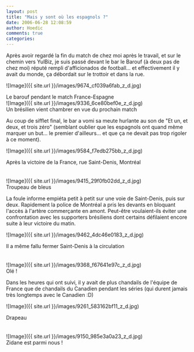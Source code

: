 ```yaml
---
layout: post
title: "Mais y sont où les espagnols ?"
date: 2006-06-28 12:08:59
author: Hoedic
comments: true
categories: 
---
```



Après avoir regardé la fin du match de chez moi après le travail, et sur le chemin vers YulBiz, je suis passé devant le bar le Barouf (à deux pas de chez moi) réputé rempli d'afficionados de football... et effectivement il y avait du monde, ça débordait sur le trottoir et dans la rue.


![Image]({{ site.url }}/images/9674_cf039a6fab_z_d.jpg)
<div class="photoattrib">Le barouf pendant le match France-Espagne</div>
 ![Image]({{ site.url }}/images/9336_6ce80bef0e_z_d.jpg)
<div class="photoattrib">Un brésilien vient chambrer en vue du prochain match</div>


Au coup de sifflet final, le bar a vomi sa meute hurlante au son de "Et un, et deux, et trois zéro" (semblant oublier que les espagnols ont quand même marquer un but... le premier d'ailleurs... et que ça ne devait pas trop rigoler à ce moment).


![Image]({{ site.url }}/images/9584_f7edb275bb_z_d.jpg)
<div class="photoattrib">Après la victoire de la France, rue Saint-Denis, Montréal</div>
<br/><br/> ![Image]({{ site.url }}/images/9415_29f0fb02dd_z_d.jpg)
<div class="photoattrib">Troupeau de bleus</div>


La foule informe empiéta petit à petit sur une voie de Saint-Denis, puis sur deux. Rapidement la police de Montréal a pris les devants en bloquant l'accès à l'artère commerçante en amont. Peut-être voulaient-ils éviter une confrontation avec les supporters brésiliens dont certains défilaient encore suite à leur victoire du matin.


![Image]({{ site.url }}/images/9462_4dc46e0183_z_d.jpg)
<div class="photoattrib">Il a même fallu fermer Saint-Denis à la circulation</div>
<br/><br/> ![Image]({{ site.url }}/images/9368_f67641e97c_z_d.jpg)
<div class="photoattrib">Olé !</div>


Dans les heures qui ont suivi, il y avait de plus chandails de l'équipe de France que de chandails du Canadien pendant les séries (qui durent jamais très longtemps avec le Canadien :D)

![Image]({{ site.url }}/images/9261_583162bf11_z_d.jpg)
<div class="photoattrib">Drapeau</div>
<br/><br/> ![Image]({{ site.url }}/images/9150_985e3a0a23_z_d.jpg)
<div class="photoattrib">Zidane est parmi nous !</div>
